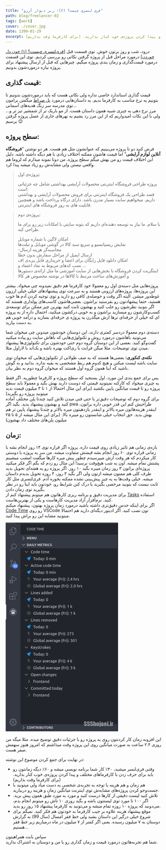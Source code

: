 ```yaml
---
title: "فری لنسری چیست؟ (۲): زیر دیوار آرزو"
path: blog/freelancer-02
tags: [work]
cover: ./cover.jpg
date: 1399-01-29
excerpt: وقتی فری‌لنسر میشید، ۴۰٪ کار شما برنامه نویسی میشه و ۶۰٪ دیگه زمانتون رو باید برای حرف زدن با کارفرماهای مختلف و پیدا کردن پروژه‌ی خوب کنار بذارید. (برای کارفرما وقت بذاریم)
---
```


درود، شب و روز برتون خوش. توی قسمت قبل [[فری‌لنسری چیست؟ (۱) خون دل خوردن](/blog/freelancer-01)] درمورد مراحل قبل از پروژه گرفتن نکاتی رو بررسی کردیم. توی این قسمت درمورد قیمت‌گذاری و زمان بندی پروژه میگیم. چیزهایی که قبل از ارسال پیشنهاد برای پروژه نیازه درموردشون بدونیم.

## قیمت گذاری:

قیمت گذاری استاندارد خاصی نداره ولی نکاتی هست که باید درموردشون بدونیم تا بتونیم یه نرخ مناسب به کارفرما بدیم. یه داستان‌هایی درمورد  [پل صراط](https://fa.wikipedia.org/wiki/%D9%BE%D9%84_%D8%B5%D8%B1%D8%A7%D8%B7)  میگفتن برامون توی مدرسه سر زنگ هدیه‌های آسمانی…  
مرز نرخ دهی یه چیزی شبیه همون داستان هست. از مو باریک تر از شمشیر تیز تر و… ولی با این نکات امیدواریم که از این مرز رد بشیم به نهرهای جاری از عسل پروژه گرفتن برسیم 😉

## سطح پروژه:

فرض کنید دو تا پروژه می‌بینیم که عنوانشون مثل هم هست. هر دو نوشتن “**فروشگاه آنلاین لوازم آرایشی**” اما قیمت هاشون ممکنه اختلاف زیادی با هم دیگه داشته باشه. دلیل این اختلاف قیمت رو من بهش میگم سطح پروژه. من دوتا نمونه میذارم که لزوما هم واقعی نیستن ولی مشابه‌ش رو زیاد میشه پیدا کرد.

> پروژه‌ی اول:
> 
> پروژه طراحی فروشگاه اینترنتی محصولات آرایشی بهداشتی شامل چه جزئیاتی است:  
> قصد طراحی یک فروشگاه اینترنتی برای فروش محصولات آرایشی و بهداشتی داریم. میخواهیم سایت بسیار مدرن باشد. دارای درگاه پرداخت باشد و همچنین قابلیت های به روز فروشگاه های اینترنتی.

> پروژه‌ی دوم:
> 
> با سلام. ما نیاز به توسعه دهنده‌ای داریم که بتونه سایتی با امکانات زیر رو برای ما طراحی کنه.  
>   
> امکان لاگین با شماره موبایل  
> نمایش ریسپانسیو و سریع سبد کالا در گوشی موبایل و تبلت‌ها  
> -محاسبه‌گر هزینه ارسال  
> ارسال ایمیل از مراحل سفارش بدون خطا  
> امکان دانلود فایل رایگان برای اعضا و خریداری فایل پی‌دی اف  
> نصب کدهای مربوط به نماد اعتماد و …  
> اینتگریت کردن فروشگاه با بخش‌هایی از سایت آموزشی ما مثل ارائه‌ی دستورها و آموزش‌های ساخت مرتبط با کالاها در نوشته مخصوص هر کالا

پروژه‌هایی مثل دسته‌ی اول رو معمولا خود کارفرما هم دقیق نمیدونه چی میخواد. بیشتر این پروژه‌ها، پروژه‌های ارزونی هستند و به سرعت توی پیشنهادهای خیلی خیلی ارزون غوطه‌ور میشن. البته اگر وقت و حوصله‌ی کافی رو دارید و توی توجیه کردن آدم ها خوب هستید، حتما پیشهادتون رو بفرستید براشون. بعضی‌هاشون کاسب‌های پولداری هستند که اگر بتونید نظرشون رو جلب کنید و بهشون ثابت کنید بهترین چیز ممکن برای توسعه‌ی کسب‌وکارشون رو میسازید براشون و به خوبی درکشون میکنید، احتمال داره از یه پروژه ای که خیلی از حرفه‌ای ترها ازش میگذرن یه پروژه ی حرفه‌ای بسازید و درآمد خوبی هم به دست بیارید.

دسته‌ی دوم معمولا دردسر کمتری دارند، این دوستان خودشون میدونن چی میخوان شما می‌تونید باهاشون درمورد روش و تکنولوژی‌هایی که باهاش سایت رو پیاده میکنید گفت‌وگو کنید. بعضی از این دوستان گروه دوم حتی خودشون برای تکنولوژی‌ها پیشنهاد میدن توی توضیحات. مثلا میگن فرانت با ری‌اکت بهتره باشه و بک‌اند با لاراول مثلا.

**نکته‌ی کنکوری:**  بعضی‌ها هستند که یه صف طولانی از تکنولوژی‌هایی که میخوان توی سایت باشه لیست میکنن و هیچ کدوم هم ربط مشخصی به بقیه نداره. بدانید و به گوش باشید که اینا همون گروه اول هستند که میخوان گروه دوم به نظر بیان.

پس برای جمع بندی این مورد، اول بسنجید که سطح پروژه و کارفرما چطوریه. اگر فقط یه چیزی میخواد که کارکنه نمیتونید قیمتی که دوست دارید بهش بگید و معمولا باید سطح پروژه رو تا قیمت میانگین پایین بکشید (برای این مثال احتمالا از ۱ تا ۳ میلیون قیمت بدید میتونید پروژه رو بگیرید)  
برای گروه دوم که توضیحات دقیق‌تر یا حتی فنی میدن تلاش کنید چندتا پلن مختلف آماده کنید و بهشون پیشنهاد بدید. بگید اگر pwa طراحیش کنم این قدر خوبی داره براتون، اینقدر هزینه‌هاتون میره بالاتر و اینقدر بازدهیتون میره بالاتر و چندتا پیشنهاد پایین تر هم بهش بدید. حق انتخاب خیلی شانستون رو میبره بالا. (برای این مثال میشه از ۵ تا ۲۵ میلیون پلن‌های مختلف داد بهشون)

## زمان:

بازه‌ی زمانی هم تاثیر زیادی روی قیمت داره. پروژه اگر قراره توی ۱۴ روز انجام بشه با زمانی قراره توی ۶۰ روز انجام بشه قیمتش متفاوت میشه. من سر یه پروژه با دوستی کار میکردم که هر وقت ازش میپرسیدم چطور پیش میره کارها میگفت امشب میشینم پشتش تمام میشه. اون یه شب هیچ‌وقت نرسید! این مثال رو زدم که بگم اگر فکر میکنید پروژه‌ای براتون ۳ روز زمان میبره بگید ۱۰ روز. اگر پروژه رو یه هفته‌ای تحویل بدید طرف کلی هم ممنون میشه ازتون ولی اگر بگید ۳ روز، ۴ روزه تحویل بدیدم داستان میشه. خیلی وقت‌ها به یه چیز پیش‌بینی نشده ممکنه بخوره آدم. فری‌لنسری مثل کار ثابت نیست که بتونید مرخصی بگیرید یا درک کنن شرایط رو، خودتون باید اینا رو در نظر بگیرید توی زمان دادن.  
برای مدیریت دقیق و برنامه ریزی کارهاتون هم میتونم پیشنهاد کنم از  [Tasks](https://play.google.com/store/apps/details?id=org.tasks&hl=en_US)  استفاده کنید. نرم‌افزار آزاد مدیریت کارهاست و یکی از بهترین‌هاست.  
اگر برای اینکه حدس دقیق‌تری داشته باشید درمورد زمان پروژه بهتون، پیشنهاد میکنم  [Code Time](https://marketplace.visualstudio.com/items?itemName=softwaredotcom.swdc-vscode)  رو روی VSCode تون نصب کنید. اگر ادیتور دیگه‌ای دارید هم احتمالا میتونید مشابه این رو براش پیدا کنید.

![Code Time](./vscode.jpg)

این افزونه زمان کار کردنتون روی یه پروژه رو با جزئیات دقیق توضیح میده. مثلا میگه من روزی ۲.۴ ساعت به صورت میانگین روی این پروژه وقت میذاشتم که امروز هنوز سهمش صفر هست.

در نهایت برای جمع کردن موضوع این نوشته:

-   وقتی فری‌لنسر میشید، ۴۰٪ کار شما برنامه نویسی میشه و ۶۰٪ دیگه زمانتون رو باید برای حرف زدن با کارفرماهای مختلف و پیدا کردن پروژه‌ی خوب کنار بذارید. (برای کارفرما وقت بذاریم)
-   هم زمان و هم هزینه با توجه به تجربه‌ی شخصی به دست میاد ولی میتونید با جست‌وجو کردن پروژه‌های مشابه‌ش توی اینترنت میانگین زمان و هزینه رو دربیارید.
-   تلاش کنید لیست دقیقی از کارها درست کنید و مورد به مورد طبق همون پیش برید. اگر ۱۰۰ تا مورد توی لیستتون باشه و بگید روزی ۱۰ تاش رو میتونم انجام بدم، می‌دونید که پروژه ۱۰ روزه تمام میشه و می‌تونید به کارفرما پیشنهاد ۱۵ روز رو بدید.
-   موقع پیشنهاد هزینه علاوه بر جیب کارفرما به خودتون هم فکر کنید. نمیگم برای شروع خیلی درگیر این داستان بشید ولی خط فقر امسال (سال 99) به گزارش دوستان به ۷ میلیون رسیده. یعنی اگر کمتر از ۷ میلیون در ماه درمیاریم زیر خط فقر هستیم…

سپاس بابت همراهیتون  
شما هم تجربه‌هاتون درمورد قیمت و زمان گذاری رو با من و دوستان به اشتراک بذارید.